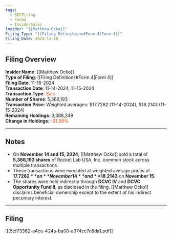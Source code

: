 ```yaml
---
tags:
  - SECFiling
  - Form4
  - InsiderSales
Insider: "[[Matthew Ocko]]"
Filing_Type: "[[Filing Definitions#Form 4|Form 4]]"
Filing_Date: 2024-11-18
---
```


## Filing Overview

**Insider Name**: [[Matthew Ocko]]  
**Type of Filing**: [[Filing Definitions#Form 4|Form 4]]  
**Filing Date**: 11-18-2024  
**Transaction Date**: 11-14-2024, 11-15-2024  
**Transaction Type**: <span style="color:orangered">Sale</span>  
**Number of Shares**: 5,366,193  
**Transaction Price**: Weighted averages: $17.7262 (11-14-2024), $18.2143 (11-15-2024)  
**Remaining Holdings**: 3,388,249  
**Change in Holdings**: <span style="color:orangered">-61.29%</span>  

---

## Notes

- On **November 14 and 15, 2024**, [[Matthew Ocko]] sold a total of **5,366,193 shares** of Rocket Lab USA, Inc. common stock across multiple transactions. 
- These transactions were executed at weighted average prices of **$17.7262** on **November 14** and **$18.2143** on **November 15**.
- The shares were held indirectly through **DCVC IV** and **DCVC Opportunity Fund II**, as disclosed in the filing. [[Matthew Ocko]] disclaims beneficial ownership except to the extent of his indirect pecuniary interest.

---

## Filing

![[5cf73362-a4ce-424a-ba00-a374cc7c8da1.pdf]]

